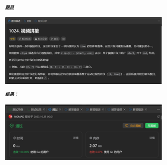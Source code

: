 ##### [题目](https://leetcode.cn/problems/best-sightseeing-pair/description/)
![pic](img.png)
##### 结果：
![pic](result.png)